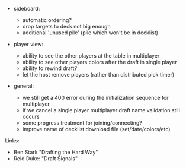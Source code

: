 
  
- sideboard:

    - automatic ordering?
    - drop targets to deck not big enough
    - additional 'unused pile' (pile which won't be in decklist) 


- player view:

    - ability to see the other players at the table in multiplayer
    - ability to see other players colors after the draft in single player
    - ability to rewind draft?
    - let the host remove players (rather than distributed pick timer)

- general:
 
    - we still get a 400 error during the initialization sequence for multiplayer
    - if we cancel a single player multiplayer draft name validation still occurs
    - some progress treatment for joining/connecting?
    - improve name of decklist download file (set/date/colors/etc)

Links:

- Ben Stark "Drafting the Hard Way"
- Reid Duke: "Draft Signals"

